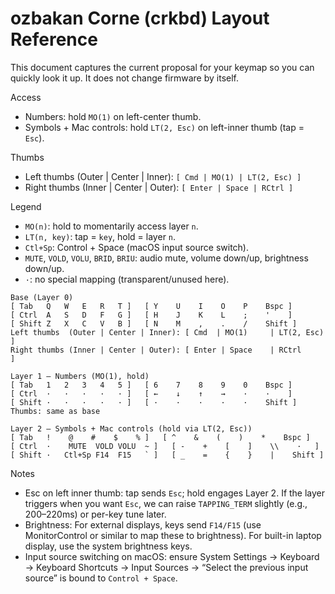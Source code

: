 # ozbakan Corne (crkbd) Layout Reference

This document captures the current proposal for your keymap so you can quickly look it up. It does not change firmware by itself.

Access
- Numbers: hold `MO(1)` on left-center thumb.
- Symbols + Mac controls: hold `LT(2, Esc)` on left-inner thumb (tap = `Esc`).

Thumbs
- Left thumbs (Outer | Center | Inner): `[ Cmd | MO(1) | LT(2, Esc) ]`
- Right thumbs (Inner | Center | Outer): `[ Enter | Space | RCtrl ]`

Legend
- `MO(n)`: hold to momentarily access layer `n`.
- `LT(n, key)`: tap = `key`, hold = layer `n`.
- `Ctl+Sp`: Control + Space (macOS input source switch).
- `MUTE`, `VOLD`, `VOLU`, `BRID`, `BRIU`: audio mute, volume down/up, brightness down/up.
- `·`: no special mapping (transparent/unused here).

```
Base (Layer 0)
[ Tab   Q   W   E   R   T ]   [ Y    U    I    O    P    Bspc ]
[ Ctrl  A   S   D   F   G ]   [ H    J    K    L    ;    '    ]
[ Shift Z   X   C   V   B ]   [ N    M    ,    .    /    Shift ]
Left thumbs  (Outer | Center | Inner): [ Cmd  | MO(1)     | LT(2, Esc) ]
Right thumbs (Inner | Center | Outer): [ Enter | Space    | RCtrl      ]

Layer 1 — Numbers (MO(1), hold)
[ Tab   1   2   3   4   5 ]   [ 6    7    8    9    0    Bspc ]
[ Ctrl  ·   ·   ·   ·   · ]   [ ←    ↓    ↑    →    ·    ·    ]
[ Shift ·   ·   ·   ·   · ]   [ ·    ·    ·    ·    ·    Shift ]
Thumbs: same as base

Layer 2 — Symbols + Mac controls (hold via LT(2, Esc))
[ Tab   !    @    #    $    % ]   [ ^    &    (    )    *    Bspc ]
[ Ctrl  ·    MUTE  VOLD VOLU  ~ ]   [ -    +    [    ]    \\    ·   ]
[ Shift ·   Ctl+Sp F14  F15   ` ]   [ _    =    {    }    |    Shift ]
```

Notes
- Esc on left inner thumb: tap sends `Esc`; hold engages Layer 2. If the layer triggers when you want `Esc`, we can raise `TAPPING_TERM` slightly (e.g., 200–220ms) or per-key tune later.
- Brightness: For external displays, keys send `F14/F15` (use MonitorControl or similar to map these to brightness). For built-in laptop display, use the system brightness keys.
- Input source switching on macOS: ensure System Settings → Keyboard → Keyboard Shortcuts → Input Sources → “Select the previous input source” is bound to `Control + Space`.
